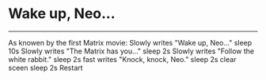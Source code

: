 Wake up, Neo...
===============================================
-----------------------------------------------
As knowen by the first Matrix movie:
Slowly writes "Wake up, Neo..."
sleep 10s
Slowly writes "The Matrix has you..."
sleep 2s
Slowly writes "Follow the white rabbit."
sleep 2s
fast writes   "Knock, knock, Neo."
sleep 2s
clear sceen
sleep 2s
Restart

